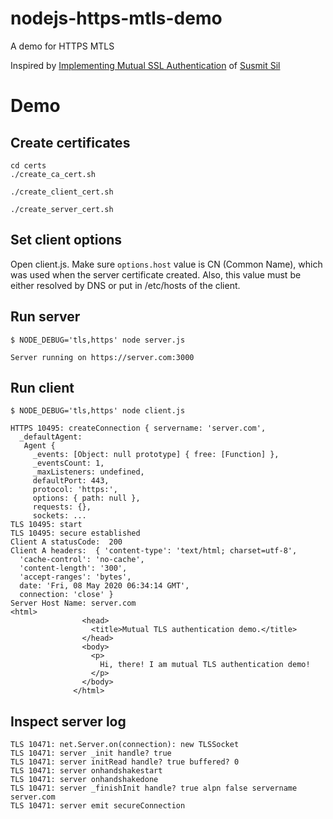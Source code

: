 # nodejs-https-mtls-demo
A demo for HTTPS MTLS

Inspired by [Implementing Mutual SSL Authentication](https://blog.cloudboost.io/implementing-mutual-ssl-authentication-fc20ab2392b3) of [Susmit Sil](https://blog.cloudboost.io/@susmitsil)

# Demo

## Create certificates

```
cd certs
./create_ca_cert.sh
```
```
./create_client_cert.sh
```
```
./create_server_cert.sh
```

## Set client options

Open client.js. Make sure `options.host` value is CN (Common Name), which was used when the server certificate created. Also, this value must be either resolved by DNS or put in /etc/hosts of the client.

## Run server

```
$ NODE_DEBUG='tls,https' node server.js

Server running on https://server.com:3000
```

## Run client

```
$ NODE_DEBUG='tls,https' node client.js

HTTPS 10495: createConnection { servername: 'server.com',
  _defaultAgent:
   Agent {
     _events: [Object: null prototype] { free: [Function] },
     _eventsCount: 1,
     _maxListeners: undefined,
     defaultPort: 443,
     protocol: 'https:',
     options: { path: null },
     requests: {},
     sockets: ...
TLS 10495: start
TLS 10495: secure established
Client A statusCode:  200
Client A headers:  { 'content-type': 'text/html; charset=utf-8',
  'cache-control': 'no-cache',
  'content-length': '300',
  'accept-ranges': 'bytes',
  date: 'Fri, 08 May 2020 06:34:14 GMT',
  connection: 'close' }
Server Host Name: server.com
<html>
                <head>
                  <title>Mutual TLS authentication demo.</title>
                </head>
                <body>
                  <p>
                    Hi, there! I am mutual TLS authentication demo!
                  </p>
                </body>
              </html>
```

## Inspect server log

```
TLS 10471: net.Server.on(connection): new TLSSocket
TLS 10471: server _init handle? true
TLS 10471: server initRead handle? true buffered? 0
TLS 10471: server onhandshakestart
TLS 10471: server onhandshakedone
TLS 10471: server _finishInit handle? true alpn false servername server.com
TLS 10471: server emit secureConnection
```

